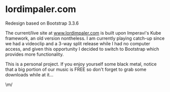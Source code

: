 # lordimpaler.com
Redesign based on Bootstrap 3.3.6

The current/live site at www.lordimpaler.com is built upon Imperavi's Kube framework, an old version nontheless. I am currently playing catch-up since we had a videoclip and a 3-way split release while I had no computer access, and given this opportunity I decided to switch to Bootstrap which provides more functionality.

This is a personal project. If you enjoy yourself some black metal, notice that a big portion of our music is FREE so don't forget to grab some downloads while at it...

\m/
